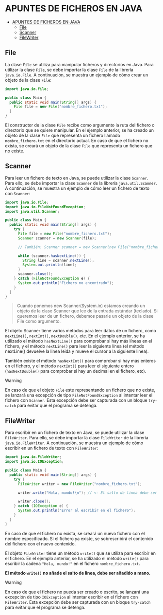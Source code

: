 # APUNTES DE FICHEROS EN JAVA


- [APUNTES DE FICHEROS EN JAVA](#apuntes-de-ficheros-en-java)
  - [File](#file)
  - [Scanner](#scanner)
  - [FileWriter](#filewriter)


## File

La clase `File` se utiliza para manipular ficheros y directorios en Java. Para utilizar la clase `File`, se debe importar la clase `File` de la librería `java.io.File`. A continuación, se muestra un ejemplo de cómo crear un objeto de la clase `File`:

```java
import java.io.File;

public class Main {
  public static void main(String[] args) {
    File file = new File("nombre_fichero.txt");
  }
}
```

El constructor de la clase `File` recibe como argumento la ruta del fichero o directorio que se quiere manipular. En el ejemplo anterior, se ha creado un objeto de la clase `File` que representa un fichero llamado `nombre_fichero.txt` en el directorio actual. En caso de que el fichero no exista, se creará un objeto de la clase `File` que representa un fichero que no existe.


## Scanner

Para leer un fichero de texto en Java, se puede utilizar la clase `Scanner`. Para ello, se debe importar la clase `Scanner` de la librería `java.util.Scanner`. A continuación, se muestra un ejemplo de cómo leer un fichero de texto con `Scanner`:

```java
import java.io.File;
import java.io.FileNotFoundException;
import java.util.Scanner;

public class Main {
  public static void main(String[] args) {
    try {
      File file = new File("nombre_fichero.txt");
      Scanner scanner = new Scanner(file);

      // También: Scanner scanner = new Scanner(new File("nombre_fichero.txt"));

      while (scanner.hasNextLine()) {
        String line = scanner.nextLine();
        System.out.println(line);
      }
      scanner.close();
    } catch (FileNotFoundException e) {
      System.out.println("Fichero no encontrado");
    }
  }
}
```

> Cuando ponemos new Scanner(System.in) estamos creando un objeto de la clase Scanner que lee de la entrada estándar (teclado). Si queremos leer de un fichero, debemos pasarle un objeto de la clase File como argumento.

El objeto Scanner tiene varios métodos para leer datos de un fichero, como `nextLine()`, `nextInt()`, `nextDouble()`, etc. En el ejemplo anterior, se ha utilizado el método `hasNextLine()` para comprobar si hay más líneas en el fichero, y el método `nextLine()` para leer la siguiente línea (el método nextLine() devuelve la linea leida y mueve el cursor a la siguiente linea).

También existe el método `hasNextInt()` para comprobar si hay más enteros en el fichero, y el método `nextInt()` para leer el siguiente entero (`hasNextDouble()` para comprobar si hay un decimal en el fichero, etc).

> [!WARNING]
> En caso de que el objeto `File` este representando un fichero que no existe, se lanzará una excepción de tipo `FileNotFoundException` al intentar leer el fichero con `Scanner`. Esta excepción debe ser capturada con un bloque `try-catch` para evitar que el programa se detenga.


## FileWriter

Para escribir en un fichero de texto en Java, se puede utilizar la clase `FileWriter`. Para ello, se debe importar la clase `FileWriter` de la librería `java.io.FileWriter`. A continuación, se muestra un ejemplo de cómo escribir en un fichero de texto con `FileWriter`:

```java
import java.io.FileWriter;
import java.io.IOException;

public class Main {
  public static void main(String[] args) {
    try {
      FileWriter writer = new FileWriter("nombre_fichero.txt");

      writer.write("Hola, mundo!\n"); // <- El salto de linea debe ser añadido a mano

      writer.close();
    } catch (IOException e) {
      System.out.println("Error al escribir en el fichero");
    }
  }
}
```

En caso de que el fichero no exista, se creará un nuevo fichero con el nombre especificado. Si el fichero ya existe, se sobrescribirá el contenido del fichero con el nuevo contenido.

El objeto `FileWriter` tiene un método `write()` que se utiliza para escribir en el fichero. En el ejemplo anterior, se ha utilizado el método `write()` para escribir la cadena `"Hola, mundo!"` en el fichero `nombre_fichero.txt`.

**El método `write()` no añade el salto de linea, debe ser añadido a mano.**

> [!WARNING]
> En caso de que el fichero no pueda ser creado o escrito, se lanzará una excepción de tipo `IOException` al intentar escribir en el fichero con `FileWriter`. Esta excepción debe ser capturada con un bloque `try-catch` para evitar que el programa se detenga.